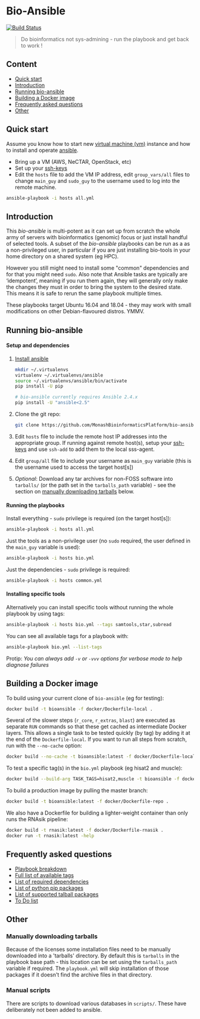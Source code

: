 # Bio-Ansible 

[![Build Status](https://travis-ci.org/MonashBioinformaticsPlatform/bio-ansible.svg?branch=master)](https://travis-ci.org/MonashBioinformaticsPlatform/bio-ansible)

> Do bioinformatics not sys-admining - run the playbook and get back to work !

## Content 

- [Quick start](#quick-start)
- [Introduction](#introduction)
- [Running bio-ansible](#running-bio-ansible)
- [Building a Docker image](#docker)
- [Frequently asked questions](#frequently-asked-questions)
- [Other](#other)

## Quick start

Assume you know how to start new [virtual machine (vm)](https://en.wikipedia.org/wiki/Virtual_machine) instance and how to install and operate [ansible](http://docs.ansible.com/ansible/intro.html).

- Bring up a VM (AWS, NeCTAR, OpenStack, etc)
- Set up your [ssh-keys](https://www.digitalocean.com/community/tutorials/how-to-set-up-ssh-keys--2)
- Edit the `hosts` file to add the VM IP address, edit `group_vars/all` files to change `main_guy`
  and `sudo_guy` to the username used to log into the remote machine.

```bash
ansible-playbook -i hosts all.yml
```
## Introduction

This _bio-ansible_ is multi-potent as it can set up from scratch the whole army 
of servers with bioinformatics (genomic) focus or just install handful of 
selected tools. A subset of the _bio-ansible_ playbooks can be run as a 
as a non-privileged user, in particular if you are just installing bio-tools in
your home directory on a shared system (eg HPC).

However you still might need to install some "common" dependencies and for that 
you might need `sudo`. Also note that Ansible tasks are typically are 
‘idempotent’, meaning if you run them again, they will generally only make the 
changes they must in order to bring the system to the desired state. This means 
it is safe to rerun the same playbook multiple times.

These playbooks target Ubuntu 16.04 and 18.04 - they may work with small
modifications on other Debian-flavoured distros. YMMV.


## Running bio-ansible

#### Setup and dependencies

1. [Install ansible](http://docs.ansible.com/ansible/intro_installation.html)
    ```bash
    mkdir ~/.virtualenvs
    virtualenv ~/.virtualenvs/ansible
    source ~/.virtualenvs/ansible/bin/activate
    pip install -U pip
 
    # bio-ansible currently requires Ansible 2.4.x
    pip install -U "ansible<2.5"
    ```
2. Clone the git repo:

    ```bash
    git clone https://github.com/MonashBioinformaticsPlatform/bio-ansible.git
    ```
3. Edit `hosts` file to include the remote host IP addresses into the appropriate group.
   If running against remote host(s), setup your [ssh-keys](https://www.digitalocean.com/community/tutorials/how-to-set-up-ssh-keys--2) and use `ssh-add` to add them to the local sss-agent.

4. Edit `group/all` file to include your username as `main_guy` variable (this is the username used to access the target host[s])

5. *Optional*: Download any tar archives for non-FOSS software into `tarballs/` (or the
   path set in the `tarballs_path` variable) - 
   see the section on [manually downloading tarballs](#manually-downloading-tarballs) below.

#### Running the playbooks

Install everything - `sudo` privilege is required (on the target host[s]):
```bash
ansible-playbook -i hosts all.yml
```

Just the tools as a non-privilege user (no `sudo` required, the user defined in the `main_guy` variable is used):
```bash
ansible-playbook -i hosts bio.yml
```

Just the dependencies - `sudo` privilege is required:

```bash
ansible-playbook -i hosts common.yml
```

#### Installing specific tools

Alternatively you can install specific tools without running the whole playbook by using tags:

```bash
ansible-playbook -i hosts bio.yml --tags samtools,star,subread
```
You can see all available tags for a playbook with:
```bash
ansible-playbook bio.yml --list-tags
```

Protip: _You can always add `-v` or `-vvv` options for verbose mode to help 
diagnose failures_

## Building a Docker image

To build using your current clone of `bio-ansible` (eg for testing):
```bash
docker build -t bioansible -f docker/Dockerfile-local .
```

Several of the slower steps (`r_core`, `r_extras`, `blast`) are executed as 
separate `RUN` commands so that these get cached as intermediate Docker layers.
This allows a single task to be tested quickly (by tag) by adding it at the 
end of the `Dockerfile-local`. If you want to run all steps from scratch, run
with the `--no-cache` option:

```bash
docker build --no-cache -t bioansible:latest -f docker/Dockerfile-local .
```

To test a specific tag(s) in the `bio.yml` playbook (eg hisat2 and muscle):
```bash
docker build --build-arg TASK_TAGS=hisat2,muscle -t bioansible -f docker/Dockerfile-bio-tags .
```

To build a production image by pulling the master branch:
```bash
docker build -t bioansible:latest -f docker/Dockerfile-repo .
```

We also have a Dockerfile for building a lighter-weight container than only
runs the RNAsik pipeline:

```bash
docker build -t rnasik:latest -f docker/Dockerfile-rnasik .
docker run -t rnasik:latest -help
```

## Frequently asked questions

- [Playbook breakdown](supplementary/playbook_breakdown.md)
- [Full list of available tags](supplementary/list_of_tags.md)
- [List of required dependencies](supplementary/dependencies.md)
- [List of python pip packages](supplementary/pip_packages.md)
- [List of supported talball packages](tarballs)
- [To Do list](supplementary/TODO.md)

## Other

### Manually downloading tarballs

Because of the licenses some installation files need to be manually downloaded 
into a 'tarballs' directory. By default this is `tarballs` in the playbook base 
path - this location can be set using the `tarballs_path` variable if required. 
The `playbook.yml` will skip installation of those packages if it doesn't find 
the archive files in that directory.

### Manual scripts

There are scripts to download various databases in `scripts/`. These have 
deliberately not been added to ansible.


